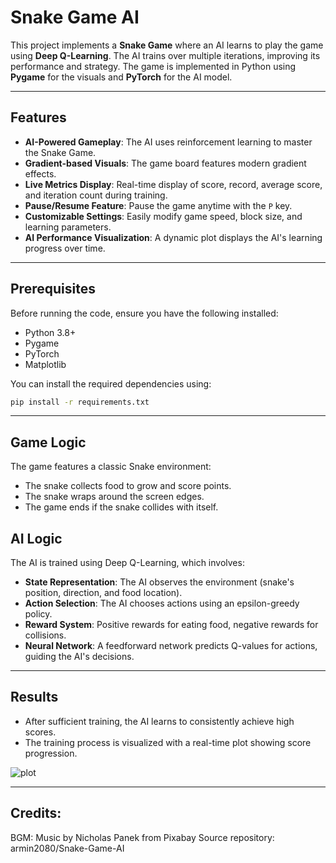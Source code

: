 # Snake Game AI

This project implements a **Snake Game** where an AI learns to play the game using **Deep Q-Learning**. The AI trains over multiple iterations, improving its performance and strategy. The game is implemented in Python using **Pygame** for the visuals and **PyTorch** for the AI model.

---

## Features
- **AI-Powered Gameplay**: The AI uses reinforcement learning to master the Snake Game.
- **Gradient-based Visuals**: The game board features modern gradient effects.
- **Live Metrics Display**: Real-time display of score, record, average score, and iteration count during training.
- **Pause/Resume Feature**: Pause the game anytime with the `P` key.
- **Customizable Settings**: Easily modify game speed, block size, and learning parameters.
- **AI Performance Visualization**: A dynamic plot displays the AI's learning progress over time.

---

## Prerequisites
Before running the code, ensure you have the following installed:
- Python 3.8+
- Pygame
- PyTorch
- Matplotlib

You can install the required dependencies using:
```bash
pip install -r requirements.txt
```
---

## Game Logic
The game features a classic Snake environment:
- The snake collects food to grow and score points.
- The snake wraps around the screen edges.
- The game ends if the snake collides with itself.

## AI Logic
The AI is trained using Deep Q-Learning, which involves:
- **State Representation**: The AI observes the environment (snake's position, direction, and food location).
- **Action Selection**: The AI chooses actions using an epsilon-greedy policy.
- **Reward System**: Positive rewards for eating food, negative rewards for collisions.
- **Neural Network**: A feedforward network predicts Q-values for actions, guiding the AI's decisions.

---

## Results
- After sufficient training, the AI learns to consistently achieve high scores.
- The training process is visualized with a real-time plot showing score progression.

![plot](https://github.com/user-attachments/assets/e120a1f6-720a-44e0-b2a1-d8703b9a443a)

---
## Credits:
BGM: Music by Nicholas Panek from Pixabay
Source repository: armin2080/Snake-Game-AI
